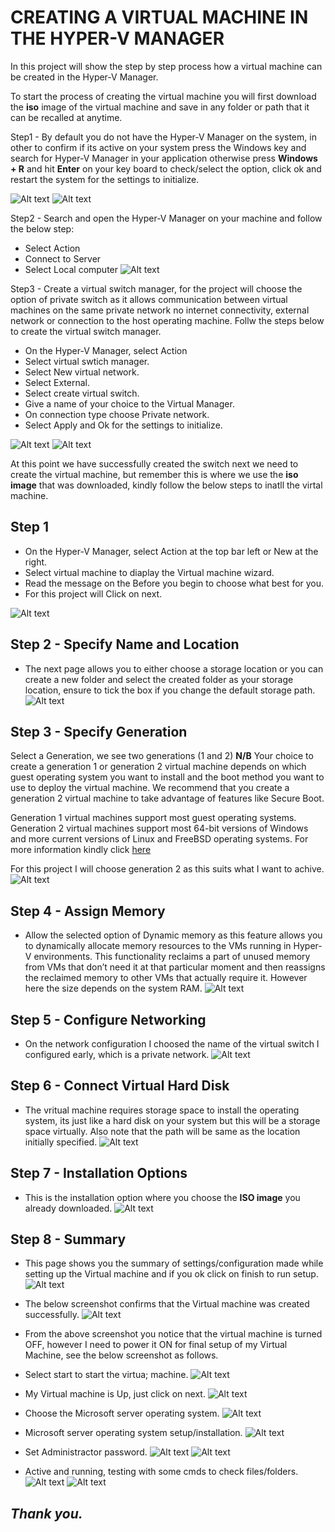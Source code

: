# CREATING A VIRTUAL MACHINE IN THE HYPER-V MANAGER
In this project will show the step by step process how a virtual machine can be created in the Hyper-V Manager.

To start the process of creating the virtual machine you will first download the **iso** image of the virtual machine and save in any folder or path that it can be recalled at anytime.

Step1 - By default you do not have the Hyper-V Manager on the system, in other to confirm if its active on your system press the Windows key and search for Hyper-V Manager in your application otherwise press **Windows + R** and hit **Enter** on your key board to check/select the option, click ok and restart the system for the settings to initialize.

![Alt text](<Images/Windows plus R.png>)
![Alt text](<Images/Check the Hyper-V option.png>)

Step2 - Search and open the Hyper-V Manager on your machine and follow the below step:
* Select Action
* Connect to Server
* Select Local computer
![Alt text](<Images/Check the Hyper-V option.png>)

Step3 - Create a virtual switch manager, for the project will choose the option of private switch as it allows communication between virtual machines on the same private network no internet connectivity, external network or connection to the host operating machine. Follw the steps below to create the virtual switch manager.
* On the Hyper-V Manager, select Action
* Select virtual swtich manager.
* Select New virtual network. 
* Select External.
* Select create virtual switch.
* Give a name of your choice to the Virtual Manager.
* On connection type choose Private network.
* Select Apply and Ok for the settings to initialize.

![Alt text](<Images/Choose External.png>)
![Alt text](<Images/rename choose private network and click apply.png>)

At this point we have successfully created the switch next we need to create the virtual machine, but remember this is where we use the **iso image** that was downloaded, kindly follow the below steps to inatll the virtal machine.

## Step 1
* On the Hyper-V Manager, select Action at the top bar left or New at the right.
* Select virtual machine to diaplay the Virtual machine wizard.
* Read the message on the Before you begin to choose what best for you.
* For this project will Click on next. 

![Alt text](<Images/creating a virtual machine action new new vM.png>)

## Step 2 - Specify Name and Location
* The next page allows you to either choose a storage location or you can create a new folder and select the created folder as your storage location, ensure to tick the box if you change the default storage path.
![Alt text](<Images/Changed storage location to cVM.png>)

## Step 3 - Specify Generation
Select a Generation, we see two generations (1 and 2)
**N/B** Your choice to create a generation 1 or generation 2 virtual machine depends on which guest operating system you want to install and the boot method you want to use to deploy the virtual machine. We recommend that you create a generation 2 virtual machine to take advantage of features like Secure Boot.

Generation 1 virtual machines support most guest operating systems. 
Generation 2 virtual machines support most 64-bit versions of Windows and more current versions of Linux and FreeBSD operating systems. For more information kindly click [here](https://learn.microsoft.com/en-us/windows-server/virtualization/hyper-v/plan/should-i-create-a-generation-1-or-2-virtual-machine-in-hyper-v)

For this project I will choose generation 2 as this suits what I want to achive.
![Alt text](<Images/Choosed generation 2.png>)

## Step 4 - Assign Memory
* Allow the selected option of Dynamic memory as this feature allows you to dynamically allocate memory resources to the VMs running in Hyper-V environments. This functionality reclaims a part of unused memory from VMs that don’t need it at that particular moment and then reassigns the reclaimed memory to other VMs that actually require it. However here the size depends on the system RAM.
![Alt text](<Images/memory assigned and choosed dynamic momory.png>)

## Step 5 - Configure Networking
* On the network configuration I choosed the name of the virtual switch I configured early, which is a private network.
![Alt text](<Images/the previous network created at the first step.png>)

## Step 6 - Connect Virtual Hard Disk
* The vritual machine requires storage space to install the operating system, its just like a hard disk on your system but this will be a storage space virtually. Also note that the path will be same as the location initially specified.
![Alt text](<Images/virtual hard disk 40gb.png>)

## Step 7 - Installation Options
* This is the installation option where you choose the **ISO image** you already downloaded.
![Alt text](<Images/choosed the location of my iso image downloaded.png>)

## Step 8 - Summary 
* This page shows you the summary of settings/configuration made while setting up the Virtual machine and if you ok click on finish to run setup.
![Alt text](<Images/Summary of the installation.png>)

* The below screenshot confirms that the Virtual machine was created successfully.
![Alt text](<Images/Created successfully .png>)

* From the above screenshot you notice that the virtual machine is turned OFF, however I need to power it ON for final setup of my Virtual Machine, see the below screenshot as follows.

* Select start to start the virtua; machine.
![Alt text](<Images/turn ON before starting .png>)

* My Virtual machine is Up, just click on next.
![Alt text](<Images/My Machine is up .png>)

* Choose the Microsoft server operating system.
![Alt text](<Images/I choosed thisbecause of the option or what I need at this time .png>)

* Microsoft server operating system setup/installation.
![Alt text](<Images/OS installation is ongoing .png>)

* Set Administractor password.
![Alt text](<Images/Set up Admin password .png>)
![Alt text](<Images/Sign in page.png>)

* Active and running, testing with some cmds to check files/folders.
![Alt text](<Images/We are set and good, VM ready with server manager .png>)
![Alt text](<Images/To show nothing is in the server at the moment .png>)

## _Thank you._


